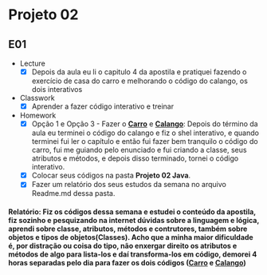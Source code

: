 # Projeto 02

## E01
- Lecture
    - [x] Depois da aula eu li o capitulo 4 da apostila e pratiquei fazendo o exercício de casa do carro e melhorando o código do calango, os dois interativos
- Classwork
    - [x] Aprender a fazer código interativo e treinar
- Homework
    - [x] Opção 1 e Opção 3 - Fazer o **[Carro](Carro.java)** e **[Calango](Calango.java)**: Depois do término da aula eu terminei o código do calango e fiz o shel interativo, e quando terminei fui ler o capítulo e então fui fazer bem tranquilo o código do carro, fui me guiando pelo enunciado e fui criando a classe, seus atributos e métodos, e depois disso terminado, tornei o código interativo. 
    - [x] Colocar seus códigos na pasta **Projeto 02 Java**.
    - [x] Fazer um relatório dos seus estudos da semana no arquivo Readme.md dessa pasta.

#### **Relatório**: Fiz os códigos dessa semana e estudei o conteúdo da apostila, fiz sozinho e pesquizando na internet dúvidas sobre a linguagem e lógica, aprendi sobre classe, atributos, métodos e contrutores, também sobre objetos e tipos de objetos(Classes). Acho que a minha maior dificuldade é, por distração ou coisa do tipo, não enxergar direito os atributos e métodos de algo para lista-los e daí transforma-los em código, demorei 4 horas separadas pelo dia para fazer os dois códigos (**[Carro](Carro.java)** e **[Calango](Calango.java)**)
